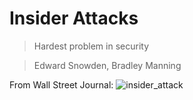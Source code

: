 # Insider Attacks

> Hardest problem in security

> Edward Snowden, Bradley Manning

From Wall Street Journal:
![insider_attack]()